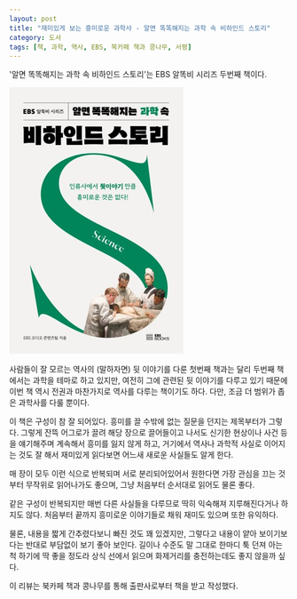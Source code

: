 ```yaml
---
layout: post
title: "재미있게 보는 흥미로운 과학사 - 알면 똑똑해지는 과학 속 비하인드 스토리"
category: 도서
tags: [책, 과학, 역사, EBS, 북카페 책과 콩나무, 서평]
---
```


'알면 똑똑해지는 과학 속 비하인드 스토리'는
EBS 알똑비 시리즈 두번째 책이다.

![표지](/images/ebs-behind-story-2-science-book-h480.jpg)

사람들이 잘 모르는 역사의 (말하자면) 뒷 이야기를 다룬 첫번째 책과는 달리
두번째 책에서는 과학을 테마로 하고 있지만,
여전히 그에 관련된 뒷 이야기를 다루고 있기 때문에
이번 책 역시 전권과 마찬가지로 역사를 다루는 책이기도 하다.
다만, 조금 더 범위가 좁은 과학사를 다룰 뿐이다.

이 책은 구성이 참 잘 되어있다.
흥미를 끌 수밖에 없는 질문을 던지는 제목부터가 그렇다.
그렇게 잔뜩 어그로가 끌려 해당 장으로 끌어들이고 나서도
신기한 현상이나 사건 등을 얘기해주며 계속해서 흥미를 잃지 않게 하고,
거기에서 역사나 과학적 사실로 이어지는 것도 잘 해서
재미있게 읽다보면 어느새 새로운 사실들도 알게 한다.

매 장이 모두 이런 식으로 반복되며 서로 분리되어있어서
원한다면 가장 관심을 끄는 것부터 무작위로 읽어나가도 좋으며,
그냥 처음부터 순서대로 읽어도 물론 좋다.

같은 구성이 반복되지만 매번 다른 사실들을 다루므로 딱히 익숙해져 지루해진다거나 하지도 않다.
처음부터 끝까지 흥미로운 이야기들로 채워 재미도 있으며 또한 유익하다.

물론, 내용을 짧게 간추렸다보니 빠진 것도 꽤 있겠지만,
그렇다고 내용이 얕아 보이기보다는 반대로 부담없이 보기 좋아 보인다.
길이나 수준도 말 그대로 한마디 툭 던져 아는척 하기에 딱 좋을 정도라
상식 선에서 읽으며 화제거리를 충전하는데도 좋지 않을까 싶다.



<div class="im im-info">
이 리뷰는 북카페 책과 콩나무를 통해 출판사로부터 책을 받고 작성했다.
</div>
